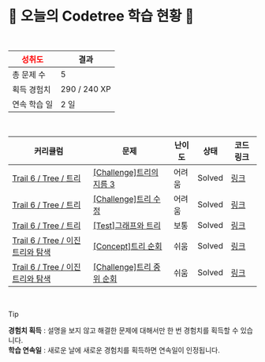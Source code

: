 # 🌲 오늘의 Codetree 학습 현황 🌲

<br />

| <span style="color:red;display:block;text-align:center;"> **성취도**</span> | 결과 |
|---|---|
| 총 문제 수 | 5 |
| 획득 경험치 | 290 / 240 XP |
| 연속 학습 일 | 2 일 |

<br />

|커리큘럼|문제|난이도|상태|코드 링크|
|---|---|---|---|---|
|[Trail 6 / Tree / 트리](https://www.codetree.ai/trail-info/intermediate-high/)|[[Challenge]트리의 지름 3](https://www.codetree.ai/trails/complete/curated-cards/challenge-diameter-of-tree-3/)|어려움|Solved|[링크](https://github.com/GwonsooLee/coding-practice/blob/main/250825/%ED%8A%B8%EB%A6%AC%EC%9D%98%20%EC%A7%80%EB%A6%84%203/diameter-of-tree-3.cpp)|
|[Trail 6 / Tree / 트리](https://www.codetree.ai/trail-info/intermediate-high/)|[[Challenge]트리 수정](https://www.codetree.ai/trails/complete/curated-cards/challenge-modify-tree/)|어려움|Solved|[링크](https://github.com/GwonsooLee/coding-practice/blob/main/250825/%ED%8A%B8%EB%A6%AC%20%EC%88%98%EC%A0%95/modify-tree.cpp)|
|[Trail 6 / Tree / 트리](https://www.codetree.ai/trail-info/intermediate-high/)|[[Test]그래프와 트리](https://www.codetree.ai/trails/complete/curated-cards/test-graphs-and-trees/)|보통|Solved|[링크](https://github.com/GwonsooLee/coding-practice/blob/main/250825/%EA%B7%B8%EB%9E%98%ED%94%84%EC%99%80%20%ED%8A%B8%EB%A6%AC/graphs-and-trees.cpp)|
|[Trail 6 / Tree / 이진 트리와 탐색](https://www.codetree.ai/trail-info/intermediate-high/)|[[Concept]트리 순회](https://www.codetree.ai/trails/complete/curated-cards/intro-the-tree-traversal/)|쉬움|Solved|[링크](https://github.com/GwonsooLee/coding-practice/blob/main/250825/%ED%8A%B8%EB%A6%AC%20%EC%88%9C%ED%9A%8C/the-tree-traversal.cpp)|
|[Trail 6 / Tree / 이진 트리와 탐색](https://www.codetree.ai/trail-info/intermediate-high/)|[[Challenge]트리 중위 순회](https://www.codetree.ai/trails/complete/curated-cards/challenge-tree-inorder/)|쉬움|Solved|[링크](https://github.com/GwonsooLee/coding-practice/blob/main/250825/%ED%8A%B8%EB%A6%AC%20%EC%A4%91%EC%9C%84%20%EC%88%9C%ED%9A%8C/tree-inorder.cpp)|


<br />

> [!TIP]
> **경험치 획득** : 설명을 보지 않고 해결한 문제에 대해서만 한 번 경험치를 획득할 수 있습니다.  
> **학습 연속일** : 새로운 날에 새로운 경험치를 획득하면 연속일이 인정됩니다.

